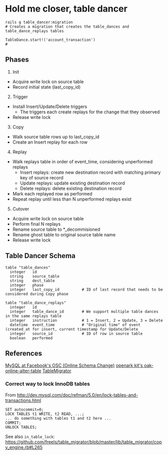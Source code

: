 Hold me closer, table dancer
============================

    rails g table_dancer:migration
    # Creates a migration that creates the table_dances and table_dance_replays tables
    
    TableDance.start!('account_transaction')
    #
    
Phases
------

1. Init
  * Acquire write lock on source table
  * Record initial state (last_copy_id)
2. Trigger
  * Install Insert/Update/Delete triggers
    * The triggers each create replays for the change that they observed
  * Release write lock
3. Copy
  * Walk source table rows up to last_copy_id
  * Create an Insert replay for each row
4. Replay
  * Walk replays table in order of event_time, considering unperformed replays
    * Insert replays: create new destination record with matching primary key of source record
    * Update replays: update existing destination record
    * Delete replays: delete existing destination record
  * Mark each replayed row as performed
  * Repeat replay until less than N unperformed replays exist
5. Cutover
  * Acquire write lock on source table
  * Perform final N replays
  * Rename source table to *_decommisioned
  * Rename ghost table to original source table name
  * Release write lock


    
Table Dancer Schema
-------------------

    table "table_dances"
      integer   id
      string    source_table
      string    dest_table
      integer   phase
      integer   last_copy_id          # ID of last record that needs to be considered during Copy phase
      
    table "table_dance_replays"
      integer   id
      integer   table_dance_id        # We support multiple table dances in the same replays table
      integer   instruction           # 1 = Insert, 2 = Update, 3 = Delete
      datetime  event_time            # "Original time" of event (created_at for insert, current timestamp for Update/Delete
      integer   source_id             # ID of row in source table
      boolean   performed
      
      

References
----------

[MySQL at Facebook's OSC (Online Schema Change)](http://www.facebook.com/notes/mysql-at-facebook/online-schema-change-for-mysql/430801045932)
[openark kit's oak-online-alter-table](http://openarkkit.googlecode.com/svn/trunk/openarkkit/doc/html/oak-online-alter-table.html)
[TableMigrator](https://github.com/freels/table_migrator)

### Correct way to lock InnoDB tables

From <http://dev.mysql.com/doc/refman/5.0/en/lock-tables-and-transactions.html>

    SET autocommit=0;
    LOCK TABLES t1 WRITE, t2 READ, ...;
    ... do something with tables t1 and t2 here ...
    COMMIT;
    UNLOCK TABLES;
    
See also `in_table_lock`: <https://github.com/freels/table_migrator/blob/master/lib/table_migrator/copy_engine.rb#L265>